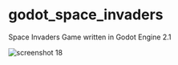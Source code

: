 # godot_space_invaders
Space Invaders Game written in Godot Engine 2.1

![screenshot 18](https://cloud.githubusercontent.com/assets/1466920/25567090/95c372aa-2de6-11e7-9e1f-a7f8ec5c8b18.png)
